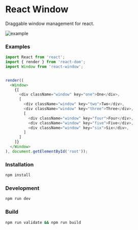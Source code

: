 # React Window

Draggable window management for react.

![example](https://user-images.githubusercontent.com/4389360/45047428-00f4a600-b047-11e8-833b-f60cd02815e1.png)


### Examples
```ts
import React from 'react';
import { render } from 'react-dom';
import Window from 'react-window';


render((
  <Window>
    {[
      <div className="window" key="one">One</div>,
      [
        <div className="window" key="two">Two</div>,
        <div className="window" key="three">Three</div>,
        [
          <div className="window" key="four">Four</div>,
          <div className="window" key="five">Five</div>,
          <div className="window" key="six">Six</div>,
        ]
      ]
    ]}
  </Window>
), document.getElementById('root'));
```

### Installation
```bash
npm install
```

### Development

```bash
npm run dev
```

### Build

```bash
npm run validate && npm run build
```
